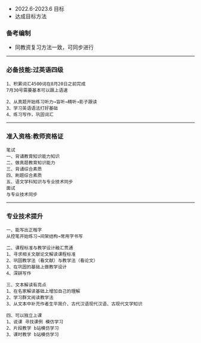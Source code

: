 - 2022.6-2023.6		目标		
- 达成目标方法	

### 备考编制
- 同教资复习方法一致，可同步进行
---------
### 必备技能:过英语四级
```
1、积累词汇4500词在8月20日之前完成
7月30号需要基本可以跟上语速

2、从真题开始练习听力→盲听→精听→影子跟读
3、学习英语语法打好基础
4、练习写作，巩固词汇

```
------------------
### 准入资格:教师资格证
```
笔试
一、背诵教育知识能力知识
二、做真题教育知识能力
三、背诵综合素质
四、刷题综合素质
五、语文学科知识与专业技术同步
面试
与专业技术同步
```
-----------------
### 专业技术提升
```
一、能写出正楷字
从控笔开始练习→间架结构→常用字书写

二、课程标准与教学设计融汇贯通	
1、寻求相关文献论文解读课程标准
2、巩固教学法（看文献）与教学法（看论文）
3、在巩固的基础上做教学设计
4、深耕写作

三、文本解读有亮点
1、在名家解读基础上增加自己的理解
2、学习群文阅读教学法
3、从文本中补充作者生平简介、古代汉语现代汉语、古现代文学知识

四、可以独立上课	
1、说课 寻找课例 模仿学习
2、片段教学 b站模仿学习
3、课时教学 b站模仿学习
	
```